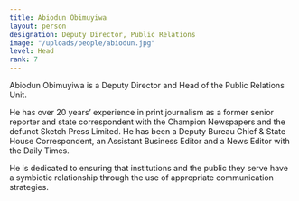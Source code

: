 ```yaml
---
title: Abiodun Obimuyiwa
layout: person
designation: Deputy Director, Public Relations
image: "/uploads/people/abiodun.jpg"
level: Head
rank: 7
---
```


Abiodun Obimuyiwa is a Deputy Director and Head of the Public Relations Unit.

He has over 20 years’ experience in print journalism as a former senior reporter and state correspondent with the Champion Newspapers and the defunct Sketch Press Limited. He has been a Deputy Bureau Chief & State House Correspondent, an Assistant Business Editor and a News Editor with the Daily Times.

He is dedicated to ensuring that institutions and the public they serve have a symbiotic relationship through the use of appropriate communication strategies.
